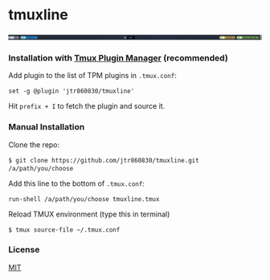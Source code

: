 # tmuxline

![preview](https://raw.githubusercontent.com/jtr860830/tmuxline/main/preview.png)

### Installation with [Tmux Plugin Manager](https://github.com/tmux-plugins/tpm) (recommended)

Add plugin to the list of TPM plugins in `.tmux.conf`:

```
set -g @plugin 'jtr860830/tmuxline'
```

Hit `prefix + I` to fetch the plugin and source it.

### Manual Installation

Clone the repo:

```
$ git clone https://github.com/jtr860830/tmuxline.git /a/path/you/choose
```

Add this line to the bottom of `.tmux.conf`:

```
run-shell /a/path/you/choose tmuxline.tmux
```

Reload TMUX environment (type this in terminal)
```
$ tmux source-file ~/.tmux.conf
```
### License

[MIT](LICENSE)

